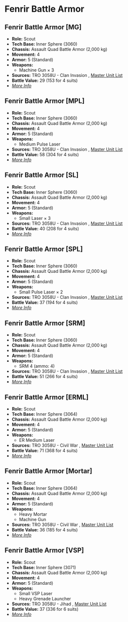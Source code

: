 # Fenrir Battle Armor 

## Fenrir Battle Armor [MG] 

- **Role:** Scout 
- **Tech Base:** Inner Sphere (3060) 
- **Chassis:** Assault Quad Battle Armor (2,000 kg) 
- **Movement:** 4 
- **Armor:** 5 (Standard) 
- **Weapons:** 
  - Machine Gun × 3 
- **Sources:** TRO 3058U - Clan Invasion , [Master Unit List](http://masterunitlist.info/Unit/Details/1039/fenrir-battle-armor-mg) 
- **Battle Value:** 29 (153 for 4 suits) 
- [*More Info*](fenrir_battle_armor/fenrir_battle_armor_[mg].md) 

## Fenrir Battle Armor [MPL] 

- **Role:** Scout 
- **Tech Base:** Inner Sphere (3060) 
- **Chassis:** Assault Quad Battle Armor (2,000 kg) 
- **Movement:** 4 
- **Armor:** 5 (Standard) 
- **Weapons:** 
  - Medium Pulse Laser 
- **Sources:** TRO 3058U - Clan Invasion , [Master Unit List](http://masterunitlist.info/Unit/Details/1041/fenrir-battle-armor-mpl) 
- **Battle Value:** 58 (304 for 4 suits) 
- [*More Info*](fenrir_battle_armor/fenrir_battle_armor_[mpl].md) 

## Fenrir Battle Armor [SL] 

- **Role:** Scout 
- **Tech Base:** Inner Sphere (3060) 
- **Chassis:** Assault Quad Battle Armor (2,000 kg) 
- **Movement:** 4 
- **Armor:** 5 (Standard) 
- **Weapons:** 
  - Small Laser × 3 
- **Sources:** TRO 3058U - Clan Invasion , [Master Unit List](http://masterunitlist.info/Unit/Details/1042/fenrir-battle-armor-sl) 
- **Battle Value:** 40 (208 for 4 suits) 
- [*More Info*](fenrir_battle_armor/fenrir_battle_armor_[sl].md) 

## Fenrir Battle Armor [SPL] 

- **Role:** Scout 
- **Tech Base:** Inner Sphere (3060) 
- **Chassis:** Assault Quad Battle Armor (2,000 kg) 
- **Movement:** 4 
- **Armor:** 5 (Standard) 
- **Weapons:** 
  - Small Pulse Laser × 2 
- **Sources:** TRO 3058U - Clan Invasion , [Master Unit List](http://masterunitlist.info/Unit/Details/1043/fenrir-battle-armor-spl) 
- **Battle Value:** 37 (194 for 4 suits) 
- [*More Info*](fenrir_battle_armor/fenrir_battle_armor_[spl].md) 

## Fenrir Battle Armor [SRM] 

- **Role:** Scout 
- **Tech Base:** Inner Sphere (3060) 
- **Chassis:** Assault Quad Battle Armor (2,000 kg) 
- **Movement:** 4 
- **Armor:** 5 (Standard) 
- **Weapons:** 
  - SRM 4 (ammo: 4) 
- **Sources:** TRO 3058U - Clan Invasion , [Master Unit List](http://masterunitlist.info/Unit/Details/1044/fenrir-battle-armor-srm) 
- **Battle Value:** 51 (266 for 4 suits) 
- [*More Info*](fenrir_battle_armor/fenrir_battle_armor_[srm].md) 

## Fenrir Battle Armor [ERML] 

- **Role:** Scout 
- **Tech Base:** Inner Sphere (3064) 
- **Chassis:** Assault Quad Battle Armor (2,000 kg) 
- **Movement:** 4 
- **Armor:** 5 (Standard) 
- **Weapons:** 
  - ER Medium Laser 
- **Sources:** TRO 3058U - Civil War , [Master Unit List](http://masterunitlist.info/Unit/Details/1038/fenrir-battle-armor-erml) 
- **Battle Value:** 71 (368 for 4 suits) 
- [*More Info*](fenrir_battle_armor/fenrir_battle_armor_[erml].md) 

## Fenrir Battle Armor [Mortar] 

- **Role:** Scout 
- **Tech Base:** Inner Sphere (3064) 
- **Chassis:** Assault Quad Battle Armor (2,000 kg) 
- **Movement:** 4 
- **Armor:** 5 (Standard) 
- **Weapons:** 
  - Heavy Mortar 
  - Machine Gun 
- **Sources:** TRO 3058U - Civil War , [Master Unit List](http://masterunitlist.info/Unit/Details/1040/fenrir-battle-armor-mortar) 
- **Battle Value:** 36 (185 for 4 suits) 
- [*More Info*](fenrir_battle_armor/fenrir_battle_armor_[mortar].md) 

## Fenrir Battle Armor [VSP] 

- **Role:** Scout 
- **Tech Base:** Inner Sphere (3071) 
- **Chassis:** Assault Quad Battle Armor (2,000 kg) 
- **Movement:** 4 
- **Armor:** 5 (Standard) 
- **Weapons:** 
  - Small VSP Laser 
  - Heavy Grenade Launcher 
- **Sources:** TRO 3058U - Jihad , [Master Unit List](http://masterunitlist.info/Unit/Details/1045/fenrir-battle-armor-vsp) 
- **Battle Value:** 37 (336 for 6 suits) 
- [*More Info*](fenrir_battle_armor/fenrir_battle_armor_[vsp].md) 

